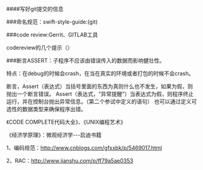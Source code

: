 ####写好git提交的信息



###命名规范：swift-style-guide:(git)



###code review:Gerrit、GITLAB工具

 codereview的几个提示（）



###断言ASSERT：子程序不应该由错误传入的数据而影响健壮性。

特点：在debug的时候会crash，在当在真实的环境或者打包的时候不会crash。

断言，Assert（表达式）当括号里面的东西为真则什么也不发生，如果为假，则抛出一个断言错误。
Assert（表达式，“异常提醒”）当表达式为假，则程序终止运行，并在控制台抛出异常信息。（第二个参试中定义的语句）
也可以通过定义可选性的数据类型来确保程序出错。



《CODE COMPLETE代码大全》、《UNIX编程艺术》

《经济学原理》：微观经济学---启迪书籍


1、编码规范：http://www.cnblogs.com/gfxxbk/p/5469017.html

2、RAC：http://www.jianshu.com/p/ff79a5ae0353
